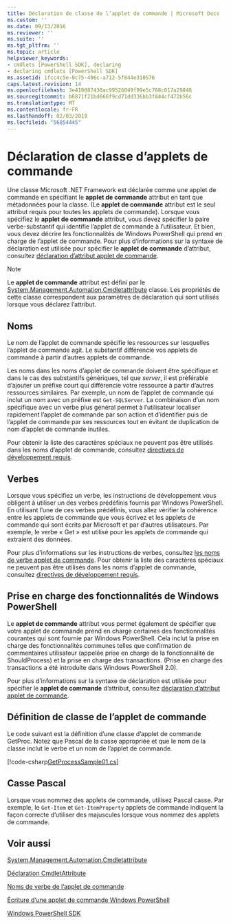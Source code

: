 ```yaml
---
title: Déclaration de classe de l’applet de commande | Microsoft Docs
ms.custom: ''
ms.date: 09/13/2016
ms.reviewer: ''
ms.suite: ''
ms.tgt_pltfrm: ''
ms.topic: article
helpviewer_keywords:
- cmdlets [PowerShell SDK], declaring
- declaring cmdlets [PowerShell SDK]
ms.assetid: 1fcc4c5e-0c75-496c-a712-5f844e310576
caps.latest.revision: 14
ms.openlocfilehash: 3e410087438ac99526049f99e5c768c017a29848
ms.sourcegitcommit: b6871f21bd666f9cd71dd336bb3f844cf472b56c
ms.translationtype: MT
ms.contentlocale: fr-FR
ms.lasthandoff: 02/03/2019
ms.locfileid: "56854445"
---
```

# <a name="cmdlet-class-declaration"></a>Déclaration de classe d’applets de commande

Une classe Microsoft .NET Framework est déclarée comme une applet de commande en spécifiant le **applet de commande** attribut en tant que métadonnées pour la classe. (Le **applet de commande** attribut est le seul attribut requis pour toutes les applets de commande). Lorsque vous spécifiez le **applet de commande** attribut, vous devez spécifier la paire verbe-substantif qui identifie l’applet de commande à l’utilisateur. Et bien, vous devez décrire les fonctionnalités de Windows PowerShell qui prend en charge de l’applet de commande. Pour plus d’informations sur la syntaxe de déclaration est utilisée pour spécifier le **applet de commande** d’attribut, consultez [déclaration d’attribut applet de commande](./cmdlet-attribute-declaration.md).

> [!NOTE]
> Le **applet de commande** attribut est défini par le [System.Management.Automation.Cmdletattribute](/dotnet/api/System.Management.Automation.CmdletAttribute) classe. Les propriétés de cette classe correspondent aux paramètres de déclaration qui sont utilisés lorsque vous déclarez l’attribut.

## <a name="nouns"></a>Noms

Le nom de l’applet de commande spécifie les ressources sur lesquelles l’applet de commande agit. Le substantif différencie vos applets de commande à partir d’autres applets de commande.

Les noms dans les noms d’applet de commande doivent être spécifique et dans le cas des substantifs génériques, tel que *server*, il est préférable d’ajouter un préfixe court qui différencie votre ressource à partir d’autres ressources similaires. Par exemple, un nom de l’applet de commande qui inclut un nom avec un préfixe est `Get-SQLServer`. La combinaison d’un nom spécifique avec un verbe plus général permet à l’utilisateur localiser rapidement l’applet de commande par son action et d’identifier puis de l’applet de commande par ses ressources tout en évitant de duplication de nom d’applet de commande inutiles.

Pour obtenir la liste des caractères spéciaux ne peuvent pas être utilisés dans les noms d’applet de commande, consultez [directives de développement requis](./required-development-guidelines.md).

## <a name="verbs"></a>Verbes

Lorsque vous spécifiez un verbe, les instructions de développement vous obligent à utiliser un des verbes prédéfinis fournis par Windows PowerShell. En utilisant l’une de ces verbes prédéfinis, vous allez vérifier la cohérence entre les applets de commande que vous écrivez et les applets de commande qui sont écrits par Microsoft et par d’autres utilisateurs. Par exemple, le verbe « Get » est utilisé pour les applets de commande qui extraient des données.

Pour plus d’informations sur les instructions de verbes, consultez [les noms de verbe applet de commande](./approved-verbs-for-windows-powershell-commands.md). Pour obtenir la liste des caractères spéciaux ne peuvent pas être utilisés dans les noms d’applet de commande, consultez [directives de développement requis](./required-development-guidelines.md).

## <a name="supporting-windows-powershell-functionality"></a>Prise en charge des fonctionnalités de Windows PowerShell

Le **applet de commande** attribut vous permet également de spécifier que votre applet de commande prend en charge certaines des fonctionnalités courantes qui sont fournie par Windows PowerShell. Cela inclut la prise en charge des fonctionnalités communes telles que confirmation de commentaires utilisateur (appelée prise en charge de la fonctionnalité de ShouldProcess) et la prise en charge des transactions. (Prise en charge des transactions a été introduite dans Windows PowerShell 2.0).

Pour plus d’informations sur la syntaxe de déclaration est utilisée pour spécifier le **applet de commande** d’attribut, consultez [déclaration d’attribut applet de commande](./cmdlet-attribute-declaration.md).

## <a name="cmdlet-class-definition"></a>Définition de classe de l’applet de commande

Le code suivant est la définition d’une classe d’applet de commande GetProc. Notez que Pascal de la casse appropriée et que le nom de la classe inclut le verbe et un nom de l’applet de commande.

[!code-csharp[GetProcessSample01.cs](../../powershell-sdk-samples/SDK-2.0/csharp/GetProcessSample01/GetProcessSample01.cs#L33-L34 "GetProcessSample01.cs")]

## <a name="pascal-casing"></a>Casse Pascal

Lorsque vous nommez des applets de commande, utilisez Pascal casse. Par exemple, le `Get-Item` et `Get-ItemProperty` applets de commande indiquent la façon correcte d’utiliser des majuscules lorsque vous nommez des applets de commande.

## <a name="see-also"></a>Voir aussi

[System.Management.Automation.Cmdletattribute](/dotnet/api/System.Management.Automation.CmdletAttribute)

[Déclaration CmdletAttribute](./cmdlet-attribute-declaration.md)

[Noms de verbe de l’applet de commande](./approved-verbs-for-windows-powershell-commands.md)

[Écriture d’une applet de commande Windows PowerShell](./writing-a-windows-powershell-cmdlet.md)

[Windows PowerShell SDK](../windows-powershell-reference.md)
